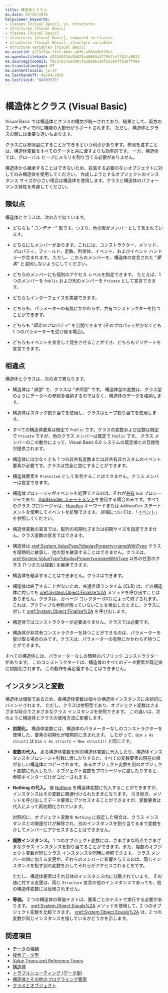 ```yaml
---
title: 構造体とクラス
ms.date: 07/20/2015
helpviewer_keywords:
- classes [Visual Basic], vs. structures
- structures [Visual Basic]
- classes [Visual Basic]
- structures [Visual Basic], compared to classes
- structures [Visual Basic], structure variables
- structure variables [Visual Basic]
ms.assetid: a221e74a-ffcf-4bdc-a0f6-a088a9bf26cc
ms.openlocfilehash: d252d9216a9b825ad0663a5779d7ce7f81fa9011
ms.sourcegitcommit: f8c270376ed905f6a8896ce0fe25b4f4b38ff498
ms.translationtype: HT
ms.contentlocale: ja-JP
ms.lasthandoff: 06/04/2020
ms.locfileid: "84393573"
---
```

# <a name="structures-and-classes-visual-basic"></a>構造体とクラス (Visual Basic)
Visual Basic では構造体とクラスの構文が統一されており、結果として、両方のエンティティで同じ機能の大部分がサポートされます。 ただし、構造体とクラスの間には重要な違いもあります。  
  
 クラスには参照型にすることができるという利点があります。参照を渡すことは、構造体変数をすべてのデータと共に渡すよりも効率的です。 一方、構造体では、グローバル ヒープにメモリを割り当てる必要がありません。  
  
 構造体から継承することはできないため、拡張する必要のないオブジェクトに対してのみ構造体を使用してください。 作成しようとするオブジェクトのインスタンス サイズが小さい場合は構造体を使用します。クラスと構造体のパフォーマンス特性を考慮してください。  
  
## <a name="similarities"></a>類似点  
 構造体とクラスは、次の点で似ています。  
  
- どちらも "*コンテナー*" 型です。つまり、他の型がメンバーとして含まれています。  
  
- どちらにもメンバーがあります。これには、コンストラクター、メソッド、プロパティ、フィールド、定数、列挙体、イベント、およびイベント ハンドラーが含まれます。 ただし、これらのメンバーを、構造体の宣言された "*要素*" と混同しないようにしてください。  
  
- どちらのメンバーにも個別のアクセス レベルを指定できます。 たとえば、1 つのメンバーを `Public` および別のメンバーを `Private` として宣言できます。  
  
- どちらもインターフェイスを実装できます。  
  
- どちらも、パラメーターの有無にかかわらず、共有コンストラクターを持つことができます。  
  
- どちらも "*既定のプロパティ*" を公開できます (そのプロパティが少なくとも 1 つのパラメーターを受け取る場合)。  
  
- どちらもイベントを宣言して発生させることができ、どちらもデリゲートを宣言できます。  
  
## <a name="differences"></a>相違点  
 構造体とクラスは、次の点で異なります。  
  
- 構造体は "*値型*" で、クラスは "*参照型*" です。 構造体型の変数は、クラス型のようにデータへの参照を格納するのではなく、構造体のデータを格納します。  
  
- 構造体はスタック割り当てを使用し、クラスはヒープ割り当てを使用します。  
  
- すべての構造体要素は既定で `Public` です。クラスの変数および定数は既定で `Private` ですが、他のクラス メンバーは既定で `Public` です。 クラス メンバーのこの動作によって、Visual Basic 6.0 システムの既定値との互換性が提供されます。  
  
- 構造体には少なくとも 1 つの非共有変数または非共有非カスタムのイベント要素が必要です。クラスは完全に空にすることができます。  
  
- 構造体要素を `Protected` として宣言することはできません。クラス メンバーは宣言できます。  
  
- 構造体プロシージャがイベントを処理できるのは、それが[共有](../../../language-reference/modifiers/shared.md) `Sub` プロシージャであり、[AddHandler ステートメント](../../../language-reference/statements/addhandler-statement.md)を使用する場合のみです。すべてのクラス プロシージャは、[Handles](../../../language-reference/statements/handles-clause.md) キーワードまたは `AddHandler` ステートメントを使用してイベントを処理できます。 詳細については、「[イベント](../events/index.md)」を参照してください。  
  
- 構造体変数の宣言では、配列の初期化子または初期サイズを指定できません。クラス変数の宣言ではできます。  
  
- 構造体は <xref:System.ValueType?displayProperty=nameWithType> クラスを暗黙的に継承し、他の型を継承することはできません。クラスは、<xref:System.ValueType?displayProperty=nameWithType> 以外の任意のクラス (1 つまたは複数) を継承できます。  
  
- 構造体を継承することはできません。クラスはできます。  
  
- 構造体は終了することがないため、共通言語ランタイム (CLR) は、どの構造体に対しても <xref:System.Object.Finalize%2A> メソッドを呼び出すことはありません。クラスは、ガベージ コレクター (GC) によって終了されます。これは、アクティブな参照が残っていないことを検出したときに、クラスに対して <xref:System.Object.Finalize%2A> を呼び出します。  
  
- 構造体ではコンストラクターが必要ありません。クラスでは必要です。  
  
- 構造体が非共有コンストラクターを持つことができるのは、パラメーターを受け取る場合のみです。クラスは、パラメーターの有無にかかわらず持つことができます。  
  
 すべての構造体には、パラメーターなしの暗黙のパブリック コンストラクターがあります。 このコンストラクターでは、構造体のすべてのデータ要素が既定値に初期化されます。 この動作を再定義することはできません。  
  
## <a name="instances-and-variables"></a>インスタンスと変数  
 構造体は値型であるため、各構造体変数は個々の構造体インスタンスに永続的にバインドされます。 ただし、クラスは参照型であり、オブジェクト変数はさまざまな時点でさまざまなクラス インスタンスを参照できます。 この違いは、次のように構造体とクラスの使用方法に影響します。  
  
- **初期化。** 構造体変数には、構造体のパラメーターなしのコンストラクターを使用した、要素の初期化が暗黙的に含まれます。 したがって、`Dim s As struct1` は `Dim s As struct1 = New struct1()` と同じです。  
  
- **変数の代入。** ある構造体変数を別の構造体変数に代入したり、構造体インスタンスをプロシージャ引数に渡したりすると、すべての変数要素の現在の値が新しい構造体にコピーされます。 あるオブジェクト変数を別のオブジェクト変数に代入したり、オブジェクト変数をプロシージャに渡したりすると、参照ポインターだけがコピーされます。  
  
- **Nothing の代入。** 値 [Nothing](../../../language-reference/nothing.md) を構造体変数に代入することができますが、インスタンスはその変数に関連付けられたままになります。 引き続き、メソッドを呼び出してデータ要素にアクセスすることができますが、変数要素は代入によって再初期化されています。  
  
     対照的に、オブジェクト変数を `Nothing` に設定した場合は、クラス インスタンスとの関連付けが解除され、別のインスタンスを割り当てるまで変数を介してメンバーにアクセスすることはできません。  
  
- **複数インスタンス。** 1 つのオブジェクト変数には、さまざまな時点でさまざまなクラス インスタンスを割り当てることができます。また、複数のオブジェクト変数が同じクラス インスタンスを同時に参照できます。 クラス メンバーの値に加える変更が、それらのメンバーに影響を与えるのは、同じインスタンスを指す別の変数を介してそれらがアクセスされるときです。  
  
     ただし、構造体要素はそれ自体のインスタンス内に分離されています。 その値に対する変更は、同じ `Structure` 宣言の他のインスタンスであっても、他の構造体変数には反映されません。  
  
- **等価。** 2 つの構造体の等価テストは、要素ごとのテストで実行する必要があります。 <xref:System.Object.Equals%2A> メソッドを使用して、2 つのオブジェクト変数を比較できます。 <xref:System.Object.Equals%2A> は、2 つの変数が同じインスタンスを指しているかどうかを示します。  
  
## <a name="see-also"></a>関連項目

- [データの種類](index.md)
- [複合データ型](composite-data-types.md)
- [Value Types and Reference Types](value-types-and-reference-types.md)
- [構造体](structures.md)
- [トラブルシューティング (データ型)](troubleshooting-data-types.md)
- [構造体とその他のプログラミング要素](structures-and-other-programming-elements.md)
- [クラスとオブジェクト](../objects-and-classes/index.md)
